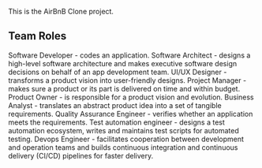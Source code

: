 This is the AirBnB Clone project.

## Team Roles

Software Developer - codes an application.
Software Architect - designs a high-level software architecture and makes executive software design decisions on behalf of an app development team.
UI/UX Designer - transforms a product vision into user-friendly designs.
Project Manager - makes sure a product or its part is delivered on time and within budget.
Product Owner - is responsible for a product vision and evolution.
Business Analyst - translates an abstract product idea into a set of tangible requirements.
Quality Assurance Engineer - verifies whether an application meets the requirements.
Test automation engineer - designs a test automation ecosystem, writes and maintains test scripts for automated testing.
Devops Engineer - facilitates cooperation between development and operation teams and builds continuous integration and continuous delivery (CI/CD) pipelines for faster delivery.
